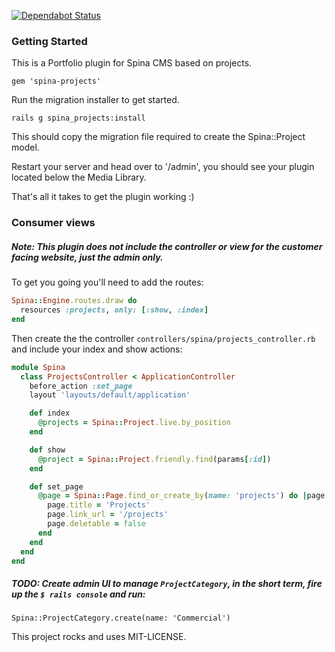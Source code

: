 [![Dependabot Status](https://api.dependabot.com/badges/status?host=github&repo=dankmitchell/spina-projects)](https://dependabot.com)

### Getting Started

This is a Portfolio plugin for Spina CMS based on projects.

`gem 'spina-projects'`

Run the migration installer to get started.

`rails g spina_projects:install`

This should copy the migration file required to create the Spina::Project model.

Restart your server and head over to '/admin', you should see your plugin located below the Media Library.

That's all it takes to get the plugin working :)

### Consumer views

##### Note: This plugin does not include the controller or view for the customer facing website, just the admin only.

To get you going you'll need to add the routes:

```ruby
Spina::Engine.routes.draw do
  resources :projects, only: [:show, :index]
end
```

Then create the the controller `controllers/spina/projects_controller.rb` and include your index and show actions:

```ruby
module Spina
  class ProjectsController < ApplicationController
    before_action :set_page
    layout 'layouts/default/application'

    def index
      @projects = Spina::Project.live.by_position
    end

    def show
      @project = Spina::Project.friendly.find(params[:id])
    end

    def set_page
      @page = Spina::Page.find_or_create_by(name: 'projects') do |page|
        page.title = 'Projects'
        page.link_url = '/projects'
        page.deletable = false
      end
    end
  end
end
```

##### TODO: Create admin UI to manage `ProjectCategory`, in the short term, fire up the `$ rails console` and run:

`Spina::ProjectCategory.create(name: 'Commercial')`

This project rocks and uses MIT-LICENSE.
